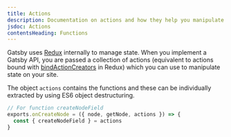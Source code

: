 ```yaml
---
title: Actions
description: Documentation on actions and how they help you manipulate state within Gatsby
jsdoc: Actions
contentsHeading: Functions
---
```


Gatsby uses [Redux](http://redux.js.org) internally to manage state. When you implement a Gatsby API, you are passed a collection of actions (equivalent to actions bound with [bindActionCreators](https://redux.js.org/api/bindactioncreators/) in Redux) which you can use to manipulate state on your site.

The object `actions` contains the functions and these can be individually extracted by using ES6 object destructuring.

```javascript
// For function createNodeField
exports.onCreateNode = ({ node, getNode, actions }) => {
  const { createNodeField } = actions
}
```
